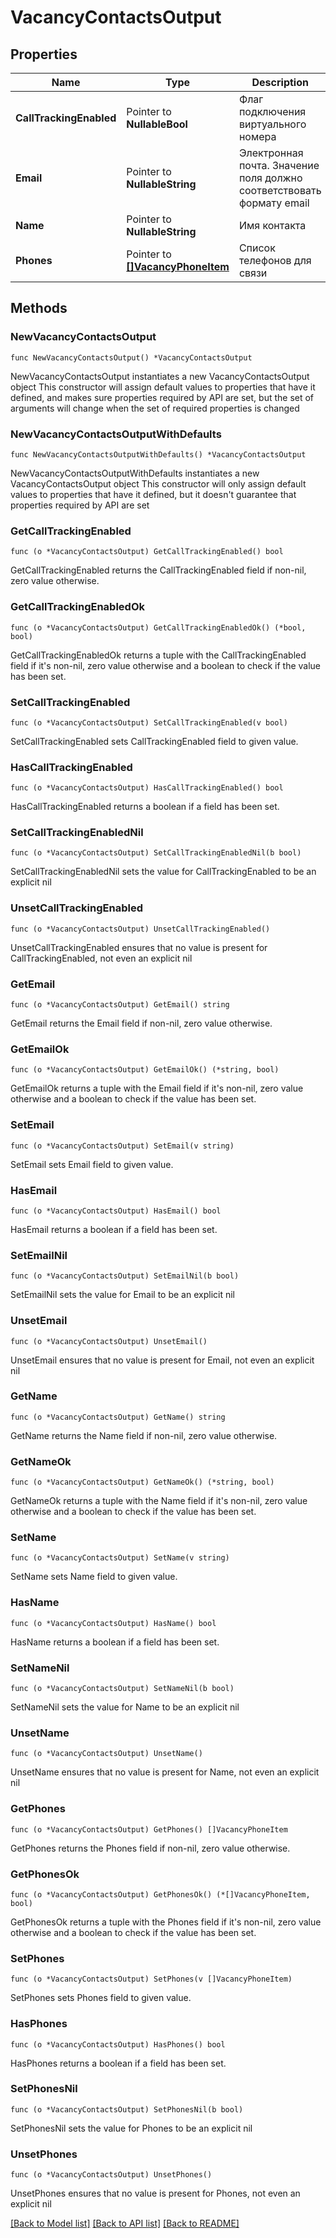 # VacancyContactsOutput

## Properties

Name | Type | Description | Notes
------------ | ------------- | ------------- | -------------
**CallTrackingEnabled** | Pointer to **NullableBool** | Флаг подключения виртуального номера | [optional] 
**Email** | Pointer to **NullableString** | Электронная почта. Значение поля должно соответствовать формату email | [optional] 
**Name** | Pointer to **NullableString** | Имя контакта | [optional] 
**Phones** | Pointer to [**[]VacancyPhoneItem**](VacancyPhoneItem.md) | Список телефонов для связи | [optional] 

## Methods

### NewVacancyContactsOutput

`func NewVacancyContactsOutput() *VacancyContactsOutput`

NewVacancyContactsOutput instantiates a new VacancyContactsOutput object
This constructor will assign default values to properties that have it defined,
and makes sure properties required by API are set, but the set of arguments
will change when the set of required properties is changed

### NewVacancyContactsOutputWithDefaults

`func NewVacancyContactsOutputWithDefaults() *VacancyContactsOutput`

NewVacancyContactsOutputWithDefaults instantiates a new VacancyContactsOutput object
This constructor will only assign default values to properties that have it defined,
but it doesn't guarantee that properties required by API are set

### GetCallTrackingEnabled

`func (o *VacancyContactsOutput) GetCallTrackingEnabled() bool`

GetCallTrackingEnabled returns the CallTrackingEnabled field if non-nil, zero value otherwise.

### GetCallTrackingEnabledOk

`func (o *VacancyContactsOutput) GetCallTrackingEnabledOk() (*bool, bool)`

GetCallTrackingEnabledOk returns a tuple with the CallTrackingEnabled field if it's non-nil, zero value otherwise
and a boolean to check if the value has been set.

### SetCallTrackingEnabled

`func (o *VacancyContactsOutput) SetCallTrackingEnabled(v bool)`

SetCallTrackingEnabled sets CallTrackingEnabled field to given value.

### HasCallTrackingEnabled

`func (o *VacancyContactsOutput) HasCallTrackingEnabled() bool`

HasCallTrackingEnabled returns a boolean if a field has been set.

### SetCallTrackingEnabledNil

`func (o *VacancyContactsOutput) SetCallTrackingEnabledNil(b bool)`

 SetCallTrackingEnabledNil sets the value for CallTrackingEnabled to be an explicit nil

### UnsetCallTrackingEnabled
`func (o *VacancyContactsOutput) UnsetCallTrackingEnabled()`

UnsetCallTrackingEnabled ensures that no value is present for CallTrackingEnabled, not even an explicit nil
### GetEmail

`func (o *VacancyContactsOutput) GetEmail() string`

GetEmail returns the Email field if non-nil, zero value otherwise.

### GetEmailOk

`func (o *VacancyContactsOutput) GetEmailOk() (*string, bool)`

GetEmailOk returns a tuple with the Email field if it's non-nil, zero value otherwise
and a boolean to check if the value has been set.

### SetEmail

`func (o *VacancyContactsOutput) SetEmail(v string)`

SetEmail sets Email field to given value.

### HasEmail

`func (o *VacancyContactsOutput) HasEmail() bool`

HasEmail returns a boolean if a field has been set.

### SetEmailNil

`func (o *VacancyContactsOutput) SetEmailNil(b bool)`

 SetEmailNil sets the value for Email to be an explicit nil

### UnsetEmail
`func (o *VacancyContactsOutput) UnsetEmail()`

UnsetEmail ensures that no value is present for Email, not even an explicit nil
### GetName

`func (o *VacancyContactsOutput) GetName() string`

GetName returns the Name field if non-nil, zero value otherwise.

### GetNameOk

`func (o *VacancyContactsOutput) GetNameOk() (*string, bool)`

GetNameOk returns a tuple with the Name field if it's non-nil, zero value otherwise
and a boolean to check if the value has been set.

### SetName

`func (o *VacancyContactsOutput) SetName(v string)`

SetName sets Name field to given value.

### HasName

`func (o *VacancyContactsOutput) HasName() bool`

HasName returns a boolean if a field has been set.

### SetNameNil

`func (o *VacancyContactsOutput) SetNameNil(b bool)`

 SetNameNil sets the value for Name to be an explicit nil

### UnsetName
`func (o *VacancyContactsOutput) UnsetName()`

UnsetName ensures that no value is present for Name, not even an explicit nil
### GetPhones

`func (o *VacancyContactsOutput) GetPhones() []VacancyPhoneItem`

GetPhones returns the Phones field if non-nil, zero value otherwise.

### GetPhonesOk

`func (o *VacancyContactsOutput) GetPhonesOk() (*[]VacancyPhoneItem, bool)`

GetPhonesOk returns a tuple with the Phones field if it's non-nil, zero value otherwise
and a boolean to check if the value has been set.

### SetPhones

`func (o *VacancyContactsOutput) SetPhones(v []VacancyPhoneItem)`

SetPhones sets Phones field to given value.

### HasPhones

`func (o *VacancyContactsOutput) HasPhones() bool`

HasPhones returns a boolean if a field has been set.

### SetPhonesNil

`func (o *VacancyContactsOutput) SetPhonesNil(b bool)`

 SetPhonesNil sets the value for Phones to be an explicit nil

### UnsetPhones
`func (o *VacancyContactsOutput) UnsetPhones()`

UnsetPhones ensures that no value is present for Phones, not even an explicit nil

[[Back to Model list]](../README.md#documentation-for-models) [[Back to API list]](../README.md#documentation-for-api-endpoints) [[Back to README]](../README.md)


